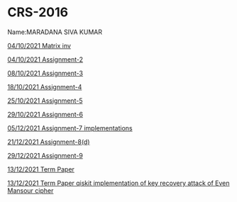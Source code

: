 # CRS-2016

Name:MARADANA SIVA KUMAR

[04/10/2021  Matrix inv](./mat_inv3.c)

[04/10/2021 Assignment-2](./assignment_2.pdf)


[08/10/2021 Assignment-3](./qc_ass_3.pdf)

[18/10/2021 Assignment-4](./qc_ass4(1)_18_10_2021.pdf)

[25/10/2021 Assignment-5](./qc_ass5_crs2016.pdf)

[29/10/2021 Assignment-6](./qc_ass6_crs2016(1).pdf)

[05/12/2021 Assignment-7 implementations](./assignment7_midsem.pdf)

[21/12/2021 Assignment-8(d)](./DH_key_exchange.c)

[29/12/2021 Assignment-9](./hamming_code_7_4.c)

[13/12/2021 Term Paper](./crs_2016Final_Term_Paper.pdf)

[13/12/2021 Term Paper qiskit implementation of key recovery attack of Even Mansour cipher](./Even_Mansour_key_recovery_attack.pdf)





